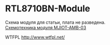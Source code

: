 # RTL8710BN-Module

Схема модуля для статьи, плата не разведена.<br>
[Схемотехника модуля MJIOT-AMB-03](https://adelectronics.ru/2017/06/11/%d1%81%d1%85%d0%b5%d0%bc%d0%be%d1%82%d0%b5%d1%85%d0%bd%d0%b8%d0%ba%d0%b0-%d0%bc%d0%be%d0%b4%d1%83%d0%bb%d1%8f-mjiot-amb-03/)<br>

WTFPL
http://www.wtfpl.net/
